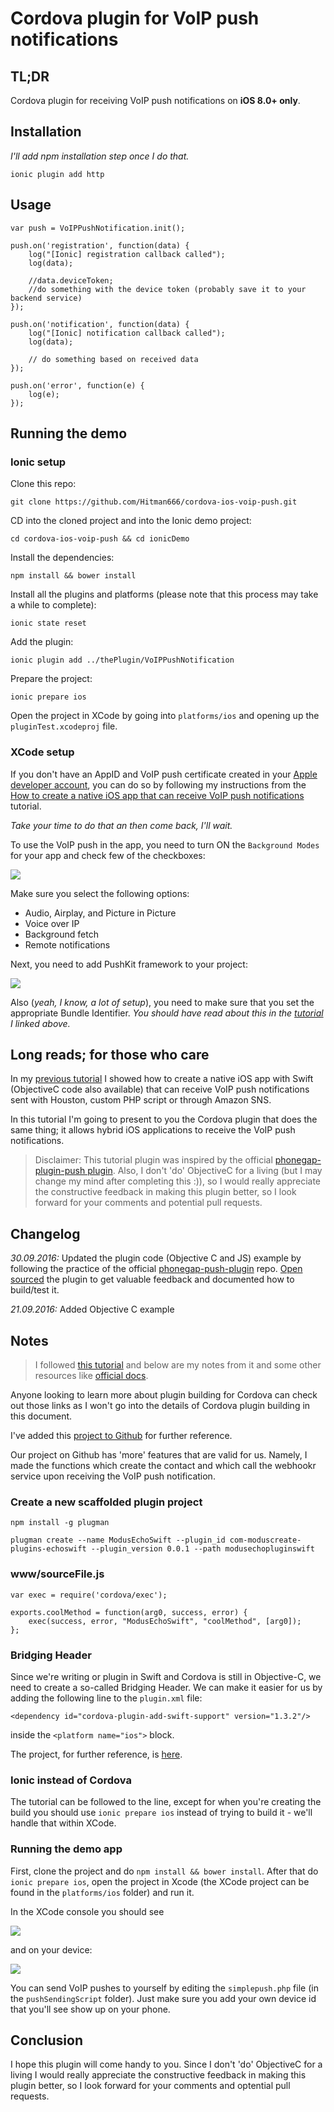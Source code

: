 # Cordova plugin for VoIP push notifications

## TL;DR
Cordova plugin for receiving VoIP push notifications on **iOS 8.0+ only**.

## Installation
_I'll add npm installation step once I do that._

`ionic plugin add http`

## Usage
```
var push = VoIPPushNotification.init();

push.on('registration', function(data) {
    log("[Ionic] registration callback called");
    log(data);

    //data.deviceToken;
    //do something with the device token (probably save it to your backend service)
});

push.on('notification', function(data) {
    log("[Ionic] notification callback called");
    log(data);

    // do something based on received data
});

push.on('error', function(e) {
    log(e);
});
```

## Running the demo

### Ionic setup
Clone this repo:

`git clone https://github.com/Hitman666/cordova-ios-voip-push.git`

CD into the cloned project and into the Ionic demo project:

`cd cordova-ios-voip-push && cd ionicDemo`

Install the dependencies:

`npm install && bower install`

Install all the plugins and platforms (please note that this process may take a while to complete):

`ionic state reset`

Add the plugin:

`ionic plugin add ../thePlugin/VoIPPushNotification`

Prepare the project:

`ionic prepare ios`

Open the project in XCode by going into `platforms/ios` and opening up the `pluginTest.xcodeproj` file.

### XCode setup
If you don't have an AppID and VoIP push certificate created in your [Apple developer account](https://developer.apple.com/account/), you can do so by following my instructions from the [How to create a native iOS app that can receive VoIP push notifications](http://www.nikola-breznjak.com/blog/ios/create-native-ios-app-can-receive-voip-push-notifications/) tutorial.

_Take your time to do that an then come back, I'll wait._

To use the VoIP push in the app, you need to turn ON the `Background Modes` for your app and check few of the checkboxes:

![](http://i.imgur.com/U8Xcrlj.png)

Make sure you select the following options:

+ Audio, Airplay, and Picture in Picture
+ Voice over IP
+ Background fetch
+ Remote notifications

Next, you need to add PushKit framework to your project:

![](http://i.imgur.com/NdLMkC4.png)

Also (_yeah, I know, a lot of setup_), you need to make sure that you set the appropriate Bundle Identifier. _You should have read about this in the [tutorial](http://www.nikola-breznjak.com/blog/ios/create-native-ios-app-can-receive-voip-push-notifications/) I linked above._ 



## Long reads; for those who care

In my [previous tutorial](http://www.nikola-breznjak.com/blog/ios/create-native-ios-app-can-receive-voip-push-notifications/) I showed how to create a native iOS app with Swift (ObjectiveC code also available) that can receive VoIP push notifications sent with Houston, custom PHP script or through Amazon SNS.

In this tutorial I'm going to present to you the Cordova plugin that does the same thing; it allows hybrid iOS applications to receive the VoIP push notifications.

> Disclaimer:
> This tutorial plugin was inspired by the official [phonegap-plugin-push plugin](). Also, I don't 'do' ObjectiveC for a living (but I may change my mind after completing this :)), so I would really appreciate the constructive feedback in making this plugin better, so I look forward for your comments and potential pull requests.

## Changelog
_30.09.2016:_ Updated the plugin code (Objective C and JS) example by following the practice of the official [phonegap-push-plugin](https://github.com/phonegap/phonegap-plugin-push) repo. [Open sourced](https://github.com/Hitman666/cordova-ios-voip-push) the plugin to get valuable feedback and documented how to build/test it.

_21.09.2016:_ Added Objective C example

## Notes
> I followed [this tutorial](http://moduscreate.com/writing-a-cordova-plugin-in-swift-for-ios/) and below are my notes from it and some other resources like [official docs](https://cordova.apache.org/docs/en/latest/guide/platforms/ios/plugin.html).

Anyone looking to learn more about plugin building for Cordova can check out those links as I won't go into the details of Cordova plugin building in this document.
 
I've added this [project to Github](https://git.teltech.co/nikola/ionicPluginTest) for further reference.

Our project on Github has 'more' features that are valid for us. Namely, I made the functions which create the contact and which call the webhookr service upon receiving the VoIP push notification.

### Create a new scaffolded plugin project
`npm install -g plugman`

`plugman create --name ModusEchoSwift --plugin_id com-moduscreate-plugins-echoswift --plugin_version 0.0.1 --path modusechopluginswift`

### www/sourceFile.js
```
var exec = require('cordova/exec');

exports.coolMethod = function(arg0, success, error) {
    exec(success, error, "ModusEchoSwift", "coolMethod", [arg0]);
};
```

### Bridging Header
Since we're writing or plugin in Swift and Cordova is still in Objective-C, we need to create a so-called Bridging Header. We can make it easier for us by adding the following line to the `plugin.xml` file:

`<dependency id="cordova-plugin-add-swift-support" version="1.3.2"/>`

inside the `<platform name="ios">` block.

The project, for further reference, is [here](https://github.com/akofman/cordova-plugin-add-swift-support).

### Ionic instead of Cordova
The tutorial can be followed to the line, except for when you're creating the build you should use `ionic prepare ios` instead of trying to build it - we'll handle that within XCode.

### Running the demo app
First, clone the project and do `npm install && bower install`. After that do `ionic prepare ios`, open the project in Xcode (the XCode project can be found in the `platforms/ios` folder) and run it. 

In the XCode console you should see

![](http://i.imgur.com/x5mWI90.png)

and on your device:

![](http://i.imgur.com/qJjx9FC.jpg)

You can send VoIP pushes to yourself by editing the `simplepush.php` file (in the `pushSendingScript` folder). Just make sure you add your own device id that you'll see show up on your phone.

## Conclusion
I hope this plugin will come handy to you. Since I don't 'do' ObjectiveC for a living I would really appreciate the constructive feedback in making this plugin better, so I look forward for your comments and optential pull requests.